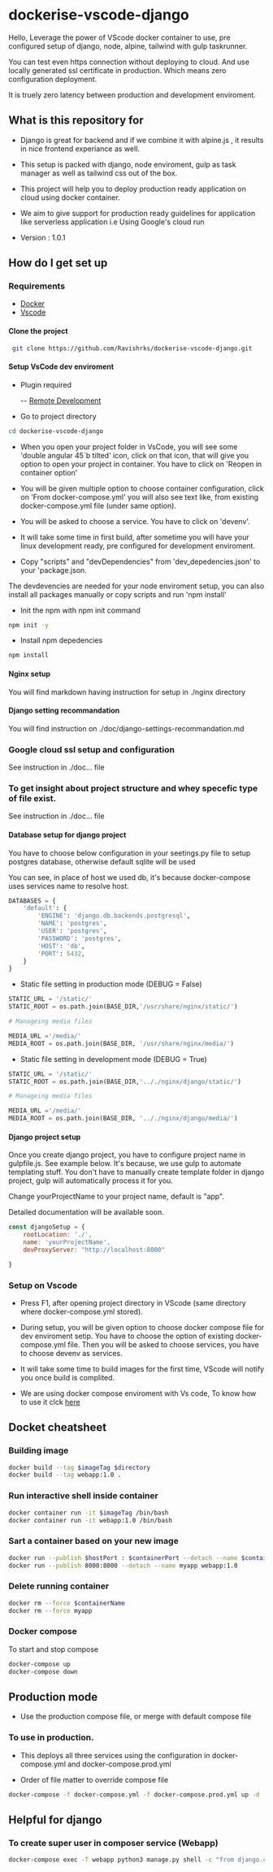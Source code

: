 # dockerise-vscode-django

Hello,
Leverage the power of VScode docker container  to use, pre configured setup of django, node, alpine, tailwind with gulp taskrunner.

You can test even https connection without deploying to cloud. And use locally generated ssl certificate in production. Which means zero configuration deployment.

It is truely zero latency between production and development enviroment.

## What is this repository for

* Django is great for backend and if we combine it with alpine.js , it results in nice frontend experiance as well.

* This setup is packed with django, node enviroment, gulp as task manager as well as tailwind css out of the box.

* This project will help you to deploy production ready application on cloud using docker container.

* We aim to give support for production ready guidelines for application like serverless application i.e Using Google's cloud run

* Version : 1.0.1

## How do I get set up

### Requirements

* [Docker](https://www.docker.com/get-started)
* [Vscode](https://code.visualstudio.com)

#### Clone the project

```bash
 git clone https://github.com/Ravishrks/dockerise-vscode-django.git
```

#### Setup VsCode dev enviroment

* Plugin required
  
  -- [Remote Development](https://marketplace.visualstudio.com/items?itemName=ms-vscode-remote.vscode-remote-extensionpack)

* Go to project directory

```bash
cd dockerise-vscode-django
```

* When you open your project folder in VsCode, you will see some 'double angular 45`b tilted' icon, click on that icon, that will give you option to open your project in container. You have to click on 'Reopen in container option'

* You will be given multiple option to choose container configuration, click on 'From docker-compose.yml' you will also see text like, from existing docker-compose.yml file (under same option).

* You will be asked to choose a service. You have to click on 'devenv'.

* It will take some time in first build, after sometime you will have your linux development ready, pre configured for development enviroment.

* Copy "scripts" and "devDependencies" from 'dev_depedencies.json' to your 'package.json.

The devdevencies are needed for your node enviroment setup, you can also install all packages manually or copy scripts and run 'npm install'

* Init the npm with npm init command

```sh
npm init -y
```

* Install npm depedencies

```bash
npm install
```

#### Nginx setup

You will find markdown having instruction for setup in ./nginx directory

#### Django setting recommandation

You will find instruction on ./doc/django-settings-recommandation.md

### Google cloud ssl setup and configuration

See instruction in ./doc... file

### To get insight about project structure and whey specefic type of file exist.

See instruction in ./doc... file

#### Database setup for django project

You have to choose below configuration in your seetings.py file to setup postgres database, otherwise default sqlite will be used

You can see, in place of host we used db, it's because docker-compose uses services name to resolve host.

```python
DATABASES = {
    'default': {
        'ENGINE': 'django.db.backends.postgresql',
        'NAME': 'postgres',
        'USER': 'postgres',
        'PASSWORD': 'postgres',
        'HOST': 'db',
        'PORT': 5432,
    }
}
```

* Static file setting in production mode (DEBUG = False)

```python
STATIC_URL = '/static/'
STATIC_ROOT = os.path.join(BASE_DIR,'/usr/share/nginx/static/')

# Manageing media files

MEDIA_URL ='/media/'
MEDIA_ROOT = os.path.join(BASE_DIR, '/usr/share/nginx/media/')
```

* Static file setting in development mode (DEBUG = True)

```python
STATIC_URL = '/static/'
STATIC_ROOT = os.path.join(BASE_DIR,'.././nginx/django/static/')

# Manageing media files

MEDIA_URL ='/media/'
MEDIA_ROOT = os.path.join(BASE_DIR, '.././nginx/django/media/')
```


#### Django project setup

Once you create django project, you have to configure project name in gulpfile.js. See example below.
It's because, we use gulp to automate templating stuff. You don't have to manually create template folder in django project, gulp will automatically process it for you.

Change yourProjectName to your project name, default is "app".

Detailed documentation will be available soon.

```javascript
const djangoSetup = {
    rootLocation: './',
    name: 'yourProjectName',
    devProxyServer: "http://localhost:8000"

}
```

### Setup on Vscode

* Press F1, after opening project directory in VScode (same directory where docker-compose.yml stored).

* During setup, you will be given option to choose docker compose file for dev enviroment setip. You have to choose the option of existing docker-compose.yml file. Then you will be asked to choose services, you have to choose devenv as services.

* It will take some time to build images for the first time, VScode will notify you once build is complited.

* We are using docker compose enviroment with Vs code, To know how to use it clck [here](https://code.visualstudio.com/docs/remote/containers#_using-docker-compose)

## Docket cheatsheet

### Building image

```bash
docker build --tag $imageTag $directory
docker build --tag webapp:1.0 .
```

### Run interactive shell inside container

```bash
docker container run -it $imageTag /bin/bash
docker container run -it webapp:1.0 /bin/bash
```

### Sart a container based on your new image

```bash
docker run --publish $hostPort : $containerPort --detach --name $containerName $imageTag
docker run --publish 8000:8000 --detach --name myapp webapp:1.0
```

### Delete running container

```bash
docker rm --force $containerName
docker rm --force myapp
```

### Docker compose

To start and stop compose

```bash
docker-compose up
docker-compose down
```

## Production mode

* Use the production compose file, or merge with default compose file

### To use in production.

* This deploys all three services using the configuration in docker-compose.yml and docker-compose.prod.yml

* Order of file matter to override compose file

```bash
docker-compose -f docker-compose.yml -f docker-compose.prod.yml up -d
```

## Helpful for django

### To create super user in composer service (Webapp)

```bash
docker-compose exec -T webapp python3 manage.py shell -c "from django.contrib.auth.models import User; User.objects.create_superuser('admin', 'admin@example.com', 'adminpass')"
```
